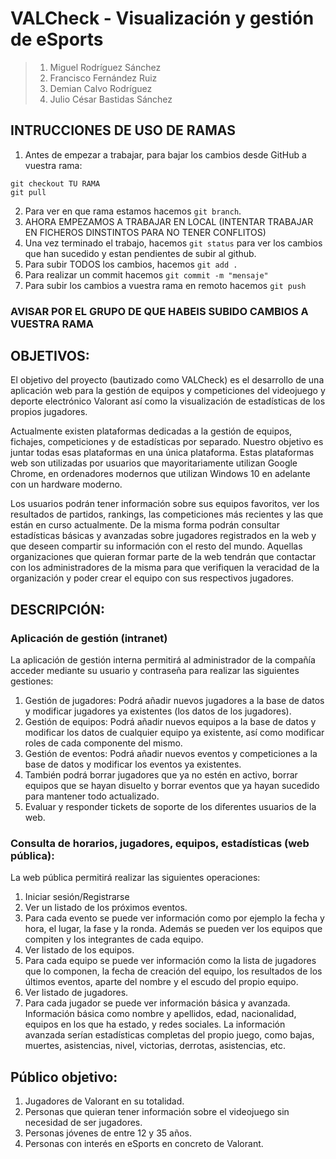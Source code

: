 # **VALCheck - Visualización y gestión de eSports**

> 1. Miguel Rodríguez Sánchez
> 2. Francisco Fernández Ruiz
> 3. Demian Calvo Rodríguez
> 4. Julio César Bastidas Sánchez

## INTRUCCIONES DE USO DE RAMAS
1. Antes de empezar a trabajar, para bajar los cambios desde GitHub a vuestra rama:
```
git checkout TU RAMA
git pull
```
2. Para ver en que rama estamos hacemos `git branch`.
3. AHORA EMPEZAMOS A TRABAJAR EN LOCAL (INTENTAR TRABAJAR EN FICHEROS DINSTINTOS PARA NO TENER CONFLITOS)
4. Una vez terminado el trabajo, hacemos `git status` para ver los cambios que han sucedido y estan pendientes de subir al github.
5. Para subir TODOS los cambios, hacemos `git add .`
6. Para realizar un commit hacemos `git commit -m "mensaje"`
7. Para subir los cambios a vuestra rama en remoto hacemos `git push`

### AVISAR POR EL GRUPO DE QUE HABEIS SUBIDO CAMBIOS A VUESTRA RAMA

## OBJETIVOS:

El objetivo del proyecto (bautizado como VALCheck) es el desarrollo de una aplicación web para la gestión de equipos y competiciones del videojuego y deporte electrónico Valorant así como la visualización de estadísticas de los propios jugadores.

Actualmente existen plataformas dedicadas a la gestión de equipos, fichajes, competiciones y de estadísticas por separado. Nuestro objetivo es juntar todas esas plataformas en una única plataforma. Estas plataformas web son utilizadas por usuarios que mayoritariamente utilizan Google Chrome, en ordenadores modernos que utilizan Windows 10 en adelante con un hardware moderno.

Los usuarios podrán tener información sobre sus equipos favoritos, ver los resultados de partidos, rankings, las competiciones más recientes y las que están en curso actualmente. De la misma forma podrán consultar estadísticas básicas y avanzadas sobre jugadores registrados en la web y que deseen compartir su información con el resto del mundo. Aquellas organizaciones que quieran formar parte de la web tendrán que contactar con los administradores de la misma para que verifiquen la veracidad de la organización y poder crear el equipo con sus respectivos jugadores.

## DESCRIPCIÓN:

### Aplicación de gestión (intranet)

La aplicación de gestión interna permitirá al administrador de la compañía acceder
mediante su usuario y contraseña para realizar las siguientes gestiones:

1. Gestión de jugadores: Podrá añadir nuevos jugadores a la base de datos y modificar jugadores ya existentes (los datos de los jugadores).
2. Gestión de equipos: Podrá añadir nuevos equipos a la base de datos y modificar los datos de cualquier equipo ya existente, así como modificar roles de cada componente del mismo.
3. Gestión de eventos: Podrá añadir nuevos eventos y competiciones a la base de datos y modificar los eventos ya existentes.
4. También podrá borrar jugadores que ya no estén en activo, borrar equipos que se hayan disuelto y borrar eventos que ya hayan sucedido para mantener todo actualizado.
5. Evaluar y responder tickets de soporte de los diferentes usuarios de la web.

### Consulta de horarios, jugadores, equipos, estadísticas (web pública):

La web pública permitirá realizar las siguientes operaciones:

1. Iniciar sesión/Registrarse
2. Ver un listado de los próximos eventos.
3. Para cada evento se puede ver información como por ejemplo la fecha y hora, el lugar, la fase y la ronda. Además se pueden ver los equipos que compiten y los integrantes de cada equipo.
4. Ver listado de los equipos.
5. Para cada equipo se puede ver información como la lista de jugadores que lo componen, la fecha de creación del equipo, los resultados de los últimos eventos, aparte del nombre y el escudo del propio equipo.
6. Ver listado de jugadores.
7. Para cada jugador se puede ver información básica y avanzada. Información básica como nombre y apellidos, edad, nacionalidad, equipos en los que ha estado, y redes sociales. La información avanzada serían estadísticas completas del propio juego, como bajas, muertes, asistencias, nivel, victorias, derrotas, asistencias, etc.

## Público objetivo:

1. Jugadores de Valorant en su totalidad.
2. Personas que quieran tener información sobre el videojuego sin necesidad de ser jugadores.
3. Personas jóvenes de entre 12 y 35 años.
4. Personas con interés en eSports en concreto de Valorant.
